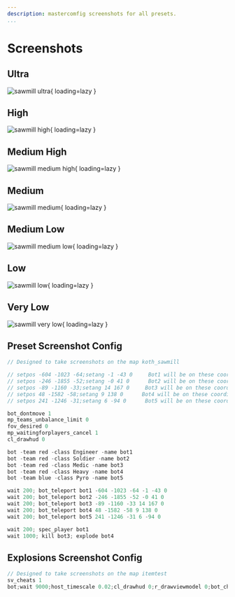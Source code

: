 ```yaml
---
description: mastercomfig screenshots for all presets.
...
```


# Screenshots

## Ultra

![sawmill ultra](https://mastercomfig.com/img/presets/ultra.png){ loading=lazy }

## High

![sawmill high](https://mastercomfig.com/img/presets/high.png){ loading=lazy }

## Medium High

![sawmill medium high](https://mastercomfig.com/img/presets/medium-high.png){ loading=lazy }

## Medium

![sawmill medium](https://mastercomfig.com/img/presets/medium.png){ loading=lazy }

## Medium Low

![sawmill medium low](https://mastercomfig.com/img/presets/medium-low.png){ loading=lazy }

## Low

![sawmill low](https://mastercomfig.com/img/presets/low.png){ loading=lazy }

## Very Low

![sawmill very low](https://mastercomfig.com/img/presets/very-low.png){ loading=lazy }

## Preset Screenshot Config

```c
// Designed to take screenshots on the map koth_sawmill

// setpos -604 -1023 -64;setang -1 -43 0     Bot1 will be on these coordinates, spectate this bot, RED TEAM
// setpos -246 -1855 -52;setang -0 41 0      Bot2 will be on these coordinates, RED TEAM
// setpos -89 -1160 -33;setang 14 167 0     Bot3 will be on these coordinates, kill this bot, RED TEAM
// setpos 48 -1582 -58;setang 9 138 0      Bot4 will be on these coordinates, explode this bot, RED TEAM
// setpos 241 -1246 -31;setang 6 -94 0      Bot5 will be on these coordinates, BLUE TEAM

bot_dontmove 1
mp_teams_unbalance_limit 0
fov_desired 0
mp_waitingforplayers_cancel 1
cl_drawhud 0

bot -team red -class Engineer -name bot1
bot -team red -class Soldier -name bot2
bot -team red -class Medic -name bot3
bot -team red -class Heavy -name bot4
bot -team blue -class Pyro -name bot5

wait 200; bot_teleport bot1 -604 -1023 -64 -1 -43 0
wait 200; bot_teleport bot2 -246 -1855 -52 -0 41 0
wait 200; bot_teleport bot3 -89 -1160 -33 14 167 0
wait 200; bot_teleport bot4 48 -1582 -58 9 138 0
wait 200; bot_teleport bot5 241 -1246 -31 6 -94 0

wait 200; spec_player bot1
wait 1000; kill bot3; explode bot4
```

## Explosions Screenshot Config

```c
// Designed to take screenshots on the map itemtest
sv_cheats 1
bot;wait 9000;host_timescale 0.02;cl_drawhud 0;r_drawviewmodel 0;bot_changeclass bot01 pyro;bot_teleport bot01 990 -426 -174 90 180 0;wait 10000;r_cleardecals;setang 6 0 0;setpos 623 -405 -240
```

